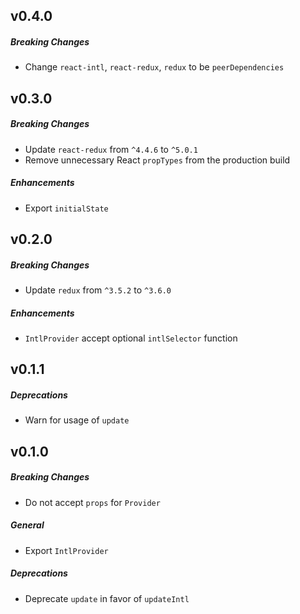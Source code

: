 ## v0.4.0

##### Breaking Changes
- Change `react-intl`, `react-redux`, `redux` to be `peerDependencies`

## v0.3.0

##### Breaking Changes
- Update `react-redux` from `^4.4.6` to `^5.0.1`
- Remove unnecessary React `propTypes` from the production build

##### Enhancements
- Export `initialState`

## v0.2.0

##### Breaking Changes
- Update `redux` from `^3.5.2` to `^3.6.0`

##### Enhancements
- `IntlProvider` accept optional `intlSelector` function

## v0.1.1

##### Deprecations
- Warn for usage of `update`

## v0.1.0

##### Breaking Changes
- Do not accept `props` for `Provider`

##### General

- Export `IntlProvider`

##### Deprecations
- Deprecate `update` in favor of `updateIntl`
